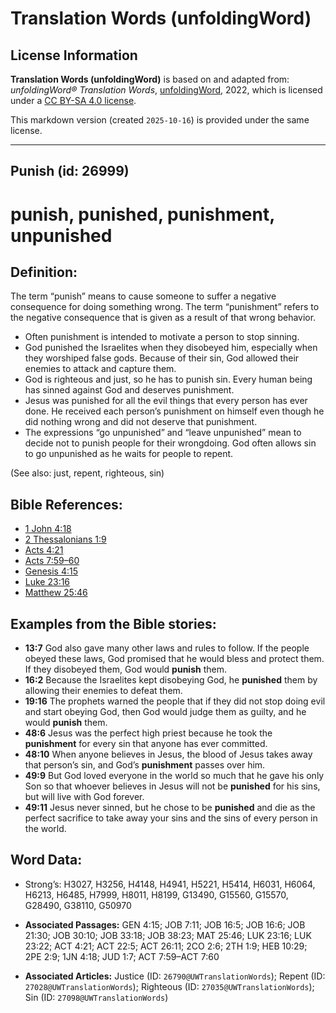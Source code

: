 # Translation Words (unfoldingWord)

## License Information

**Translation Words (unfoldingWord)** is based on and adapted from: _unfoldingWord® Translation Words_, [unfoldingWord](https://unfoldingword.org/utw), 2022, which is licensed under a [CC BY-SA 4.0 license](https://creativecommons.org/licenses/by-sa/4.0/legalcode.en).

This markdown version (created `2025-10-16`) is provided under the same license.



--------------------------------

## Punish (id: 26999)

punish, punished, punishment, unpunished
========================================

Definition:
-----------

The term “punish” means to cause someone to suffer a negative consequence for doing something wrong. The term “punishment” refers to the negative consequence that is given as a result of that wrong behavior.

* Often punishment is intended to motivate a person to stop sinning.
* God punished the Israelites when they disobeyed him, especially when they worshiped false gods. Because of their sin, God allowed their enemies to attack and capture them.
* God is righteous and just, so he has to punish sin. Every human being has sinned against God and deserves punishment.
* Jesus was punished for all the evil things that every person has ever done. He received each person’s punishment on himself even though he did nothing wrong and did not deserve that punishment.
* The expressions “go unpunished” and “leave unpunished” mean to decide not to punish people for their wrongdoing. God often allows sin to go unpunished as he waits for people to repent.

(See also: just, repent, righteous, sin)

Bible References:
-----------------

* [1 John 4:18](https://ref.ly/1John4:18)
* [2 Thessalonians 1:9](https://ref.ly/2Thess1:9)
* [Acts 4:21](https://ref.ly/Acts4:21)
* [Acts 7:59–60](https://ref.ly/Acts7:59-Acts7:60)
* [Genesis 4:15](https://ref.ly/Gen4:15)
* [Luke 23:16](https://ref.ly/Luke23:16)
* [Matthew 25:46](https://ref.ly/Matt25:46)

Examples from the Bible stories:
--------------------------------

* **13:7** God also gave many other laws and rules to follow. If the people obeyed these laws, God promised that he would bless and protect them. If they disobeyed them, God would **punish** them.
* **16:2** Because the Israelites kept disobeying God, he **punished** them by allowing their enemies to defeat them.
* **19:16** The prophets warned the people that if they did not stop doing evil and start obeying God, then God would judge them as guilty, and he would **punish** them.
* **48:6** Jesus was the perfect high priest because he took the **punishment** for every sin that anyone has ever committed.
* **48:10** When anyone believes in Jesus, the blood of Jesus takes away that person’s sin, and God’s **punishment** passes over him.
* **49:9** But God loved everyone in the world so much that he gave his only Son so that whoever believes in Jesus will not be **punished** for his sins, but will live with God forever.
* **49:11** Jesus never sinned, but he chose to be **punished** and die as the perfect sacrifice to take away your sins and the sins of every person in the world.

Word Data:
----------

* Strong’s: H3027, H3256, H4148, H4941, H5221, H5414, H6031, H6064, H6213, H6485, H7999, H8011, H8199, G13490, G15560, G15570, G28490, G38110, G50970

* **Associated Passages:** GEN 4:15; JOB 7:11; JOB 16:5; JOB 16:6; JOB 21:30; JOB 30:10; JOB 33:18; JOB 38:23; MAT 25:46; LUK 23:16; LUK 23:22; ACT 4:21; ACT 22:5; ACT 26:11; 2CO 2:6; 2TH 1:9; HEB 10:29; 2PE 2:9; 1JN 4:18; JUD 1:7; ACT 7:59–ACT 7:60
* **Associated Articles:** Justice (ID: `26790@UWTranslationWords`); Repent (ID: `27028@UWTranslationWords`); Righteous (ID: `27035@UWTranslationWords`); Sin (ID: `27098@UWTranslationWords`)

